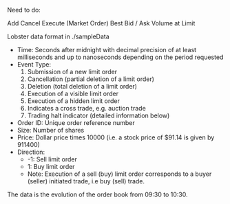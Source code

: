 Need to do:

Add
Cancel
Execute (Market Order)
Best Bid / Ask
Volume at Limit

Lobster data format in ./sampleData

- Time: Seconds after midnight with decimal precision of at least milliseconds and up to nanoseconds depending on the period requested
- Event Type:
  1. Submission of a new limit order
  2. Cancellation (partial deletion of a limit order)
  3. Deletion (total deletion of a limit order)
  4. Execution of a visible limit order
  5. Execution of a hidden limit order
  6. Indicates a cross trade, e.g. auction trade
  7. Trading halt indicator (detailed information below)
- Order ID: Unique order reference number
- Size: Number of shares
- Price: Dollar price times 10000 (i.e. a stock price of $91.14 is given by 911400)
- Direction:
  - -1: Sell limit order
  - 1: Buy limit order
  - Note: Execution of a sell (buy) limit order corresponds to a buyer (seller) initiated trade, i.e buy (sell) trade.

The data is the evolution of the order book from 09:30 to 10:30.
